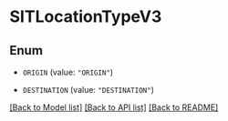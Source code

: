 # SITLocationTypeV3

## Enum


* `ORIGIN` (value: `"ORIGIN"`)

* `DESTINATION` (value: `"DESTINATION"`)


[[Back to Model list]](../README.md#documentation-for-models) [[Back to API list]](../README.md#documentation-for-api-endpoints) [[Back to README]](../README.md)


